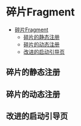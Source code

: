 # 碎片Fragment
- [碎片Fragment](#碎片fragment)
  - [碎片的静态注册](#碎片的静态注册)
  - [碎片的动态注册](#碎片的动态注册)
  - [改进的启动引导页](#改进的启动引导页)
## 碎片的静态注册
## 碎片的动态注册
## 改进的启动引导页
